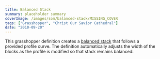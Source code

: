 ```yaml
---
title: Balanced Stack
summary: placeholder summary
coverImage: /images/som/balanced-stack/MISSING_COVER
tags: ["Grasshopper", "Christ Our Savior Cathedral"]
date: "2010-09-20"
---
```


This grasshopper definition creates a [balanced stack](http://en.wikipedia.org/wiki/Block-stacking_problem) that follows a provided profile curve. The definition automatically adjusts the width of the blocks as the profile is modified so that stack remains balanced.
